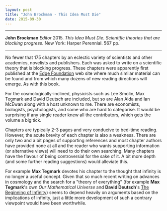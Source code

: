 ```yaml
---
layout: post
title: "John Brockman - This Idea Must Die"
date: 2015-09-30
---
```


***
<b>John Brockman</b> _Editor_ 2015. _This Idea Must Die. Scientific theories that are blocking progress_. New York: Harper Perennial. 567 pp.

***

No fewer that 175 chapters by an eclectic variety of scientists and other academics, novelists and publishers. Each was asked to write on a scientific theory that is blocking progress.  These chapters were apparently first published at the <a href="http://edge.org/"> Edge Foundation</a> web site where much similar material can be found and from which many dozens of new reading directions will emerge.  As with this book.

For the cosmologically-inclined, physicists such as Lee Smolin, Max Tegmark and David Deutsch are included, but so are Alan Alda and Ian McEwan along with a host unknown to me.  There are economists, biologists, psychologists, and some who are hard to categorise.  It would be surprising if any single reader knew all the contributors, which gets the volume a big tick.

Chapters are typically 2-3 pages and very conducive to bed-time reading. However, the acute brevity of each chapter is also a weakness.  There are only two and a bit pages of supporting references and most chapter authors have provided none at all and the reader who wants supporting information (or alternative views) will need to do their own searching.  Many chapters have the flavour of being controversial for the sake of it.  A bit more depth (and some further reading suggestions) would alleviate this.  

For example <b>Max Tegmark</b> devotes his chapter to the thought that infinity is no longer a useful concept. Given that so much recent writing on advances in cosmology and the search for a "theory of everything" (for example <b>Max Tegmark</b>'s own _Our Mathematical Universe_ and <b>David Deutsch</b>'s <a href= "https://timeteam.github.io/blog/2015/11/01/The-Beginning-of-Infinity/"> The Beginning of Infinity</a>) seems to depend heavily on arguments based on the implications of infinity, just a little more development of such a contrary viewpoint would have been worthwhile.  



